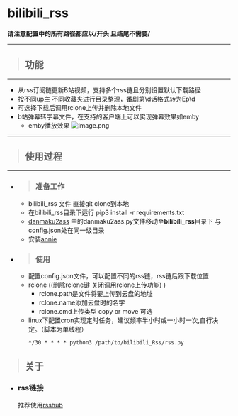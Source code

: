 # bilibili_rss

**请注意配置中的所有路径都应以/开头 且结尾不需要/**

---
> ## 功能
---
- 从rss订阅链更新B站视频，支持多个rss链且分别设置默认下载路径
- 按不同up主 不同收藏夹进行目录整理，番剧第\d话格式转为Ep\d
- 可选择下载后调用rclone上传并删除本地文件
- b站弹幕转字幕文件，在支持的客户端上可以实现弹幕效果如emby
    - emby播放效果
    ![image.png](https://kyun.ltyuanfang.cn/tc/2020/09/01/04a1e232615fa.png)
---
> ## 使用过程
---    
- >### 准备工作
    - bilibili_rss 文件 直接git clone到本地
    - 在bilibili_rss目录下运行 pip3 install -r requirements.txt
    - [danmaku2ass](https://github.com/1299172402/danmu2ass-simply) 中的danmaku2ass.py文件移动至**bilibili_rss**目录下 与config.json处在同一级目录
    - 安装[annie](https://github.com/iawia002/annie#specify-the-output-path-and-name)

- >### 使用
    - 配置config.json文件，可以配置不同的rss链，rss链后跟下载位置
    - rclone ((删除rclone键 关闭调用rclone上传功能) )
        - rclone.path是文件将要上传到云盘的地址
        - rclone.name添加云盘时的名字
        - rclone.cmd上传类型 copy or move 可选
    - linux下配置cron实现定时任务，建议频率半小时或一小时一次,自行决定。（脚本为单线程）
        ```shell
        */30 * * * * python3 /path/to/bilibili_Rss/rss.py
        ```
> ## 关于

- ### rss链接
    推荐使用[rsshub](https://docs.rsshub.app/social-media.html#bilibili)


